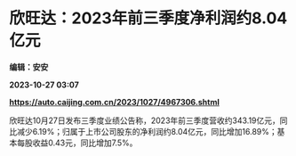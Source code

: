 # 欣旺达：2023年前三季度净利润约8.04亿元
**编辑：安安**

**2023-10-27 03:07**

**https://auto.caijing.com.cn/2023/1027/4967306.shtml**

欣旺达10月27日发布三季度业绩公告称，2023年前三季度营收约343.19亿元，同比减少6.19%；归属于上市公司股东的净利润约8.04亿元，同比增加16.89%；基本每股收益0.43元，同比增加7.5%。